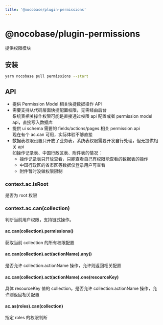 ```yaml
---
title: '@nocobase/plugin-permissions'
---
```


# @nocobase/plugin-permissions

提供权限模块

## 安装

```bash
yarn nocobase pull permissions --start
```

## API

<Alert title="还需改进的一些细节" type="warning">

- 提供 Permission Model 相关快捷数据操作 API
- 需要支持从代码层面快捷配置权限，无需经由后台  
  系统表相关操作权限可能是直接通过权限 api 配置或者 permission model api，直接写入数据库
- 提供 ui schema 需要的 fields/actions/pages 相关  permission api  
  现在有个 ac.can 可用，实际体验不够直接
- 数据表权限设置只开放了业务表，系统表权限需要开发自行处理，但无提供相关 api  
  如操作记录表、中国行政区表、附件表的情况：
  - 操作记录表只开放查看，只能查看自己有权限能查看的数据表的操作
  - 中国行政区的省市区等数据仅登录用户可查看
  - 附件暂时没做权限限制

</Alert>

### context.ac.isRoot

是否为 root 权限

### context.ac.can(collection)

判断当前用户权限，支持链式操作。

#### ac.can(collection).permissions()

获取当前 collection 的所有权限配置

#### ac.can(collection).act(actionName).any()

是否允许 collection:actionName 操作，允许则返回相关配置

#### ac.can(collection).act(actionName).one(resourceKey)

具体 resourceKey 值的 collection，是否允许 collection:actionName 操作，允许则返回相关配置

#### ac.as(roles).can(collection)

指定 roles 的权限判断
